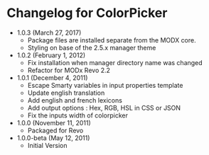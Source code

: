 Changelog for ColorPicker
=========================

- 1.0.3 (March 27, 2017)
    - Package files are installed separate from the MODX core.
    - Styling on base of the 2.5.x manager theme
- 1.0.2 (February 1, 2012)
    - Fix installation when manager directory name was changed
    - Refactor for MODx Revo 2.2
- 1.0.1 (December 4, 2011)
    - Escape Smarty variables in input properties template
    - Update english translation
    - Add english and french lexicons
    - Add output options : Hex, RGB, HSL in CSS or JSON
    - Fix the inputs width of colorpicker
- 1.0.0 (November 11, 2011)
    - Packaged for Revo
- 1.0.0-beta (May 12, 2011)
    - Initial Version
